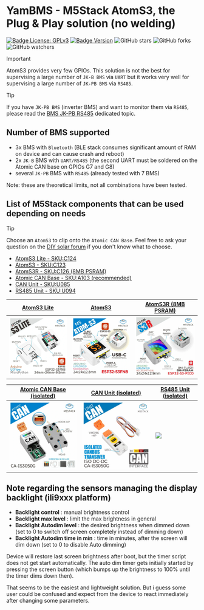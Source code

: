 # YamBMS - M5Stack AtomS3, the Plug & Play solution (no welding)

[![Badge License: GPLv3](https://img.shields.io/badge/License-GPLv3-brightgreen.svg)](https://www.gnu.org/licenses/gpl-3.0)
[![Badge Version](https://img.shields.io/github/v/release/Sleeper85/esphome-yambms?include_prereleases&color=yellow&logo=DocuSign&logoColor=white)](https://github.com/Sleeper85/esphome-yambms/releases/latest)
![GitHub stars](https://img.shields.io/github/stars/Sleeper85/esphome-yambms)
![GitHub forks](https://img.shields.io/github/forks/Sleeper85/esphome-yambms)
![GitHub watchers](https://img.shields.io/github/watchers/Sleeper85/esphome-yambms)

> [!IMPORTANT]
> AtomS3 provides very few GPIOs.
> This solution is not the best for supervising a large number of `JK-B BMS` via `UART` but it works very well for supervising a large number of `JK-PB BMS` via `RS485`.

> [!TIP]
> If you have `JK-PB BMS` (inverter BMS) and want to monitor them via `RS485`, please read the [BMS JK-PB RS485](BMS_JK-PB_RS485_solution.md) dedicated topic.

## Number of BMS supported

* 3x BMS with `Bluetooth` (BLE stack consumes significant amount of RAM on device and can cause crash and reboot)
* 2x `JK-B` BMS with `UART/RS485` (the second UART must be soldered on the Atomic CAN base on GPIOs G7 and G8)
* several `JK-PB` BMS with `RS485` (already tested with 7 BMS)

Note: these are theoretical limits, not all combinations have been tested.

## List of M5Stack components that can be used depending on needs

> [!TIP]
> Choose an `AtomS3` to clip onto the `Atomic CAN Base`.
> Feel free to ask your question on the [DIY solar forum](https://diysolarforum.com/threads/yambms-jk-bms-can-with-new-cut-off-charging-logic-open-source.79325/) if you don't know what to choose.

- [AtomS3 Lite - SKU:C124](https://docs.m5stack.com/en/core/AtomS3%20Lite)
- [AtomS3 - SKU:C123](https://docs.m5stack.com/en/core/AtomS3)
- [AtomS3R - SKU:C126 (8MB PSRAM)](https://docs.m5stack.com/en/core/AtomS3R)
- [Atomic CAN Base - SKU:A103 (recommended)](https://docs.m5stack.com/en/atom/Atomic%20CAN%20Base)
- [CAN Unit - SKU:U085](https://docs.m5stack.com/en/unit/can)
- [RS485 Unit - SKU:U094](https://docs.m5stack.com/en/unit/iso485)

| [AtomS3 Lite](https://docs.m5stack.com/en/core/AtomS3%20Lite) | [AtomS3](https://docs.m5stack.com/en/core/AtomS3) | [AtomS3R (8MB PSRAM)](https://docs.m5stack.com/en/core/AtomS3R) |
| --- | --- | --- |
| <img src="../../images/MCU_AtomS3_Lite.png" width="300"> | <img src="../../images/MCU_AtomS3.png" width="300"> | <img src="../../images/MCU_AtomS3R.png" width="300"> |

| [Atomic CAN Base (isolated)](https://docs.m5stack.com/en/atom/Atomic%20CAN%20Base) | [CAN Unit (isolated)](https://docs.m5stack.com/en/unit/can) | [RS485 Unit (isolated)](https://docs.m5stack.com/en/unit/iso485) |
| --- | --- | --- |
| <img src="../../images/CAN_Transceiver_M5Stack_Atomic_CAN_Base.png" width="300"> | <img src="../../images/CAN_Transceiver_M5Stack_CAN_Unit.png" width="300"> | <img src="../../images/RS485_Transceiver_M5stack_SKU-U094_RS485_Isolated_Unit.png" width="300"> |

## Note regarding the sensors managing the display backlight (ili9xxx platform)

* **Backlight control** : manual brightness control
* **Backlight max level** : limit the max brightness in general
* **Backlight Autodim level** : the desired brightness when dimmed down (set to 0 to switch off screen completely instead of dimming down)
* **Backlight Autodim time in min** :  time in minutes, after the screen will dim down (set to 0 to disable Auto dimming) 

Device will restore last screen brightness after boot, but the timer script does not get start automatically.
The auto dim timer gets initially started by pressing the screen button (which bumps up the brightness to 100% until the timer dims down then).

That seems to be the easiest and lightweight solution.
But i guess some user could be confused and expect from the device to react immediately after changing some parameters.
